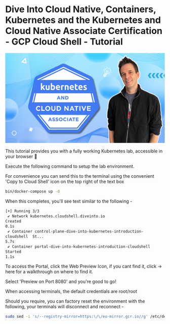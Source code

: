 # Dive Into Cloud Native, Containers, Kubernetes and the Kubernetes and Cloud Native Associate Certification - GCP Cloud Shell - Tutorial

![DiveInto](https://raw.githubusercontent.com/spurin/diveintokcna/main/DiveIntoKCNA_Cover.png)

This tutorial provides you with a fully working Kubernetes lab, accessible in your browser 🚀

Execute the following command to setup the lab environment.

For convenience you can send this to the terminal using the convenient 'Copy to Cloud Shell' icon on the top right of the text box

```bash
bin/docker-compose up -d
```

When this completes, you'll see text similar to the following -

```terminal
[+] Running 3/3
 ✔ Network kubernetes.cloudshell.diveinto.io                             Created                                                                      0.1s 
 ✔ Container control-plane-dive-into-kubernetes-introduction-cloudshell  St...                                                                        5.7s 
 ✔ Container portal-dive-into-kubernetes-introduction-cloudshell         Started                                                                      1.1s 
```

To access the Portal, click the Web Preview Icon, if you cant find it, click -> <walkthrough-web-preview-icon>here</walkthrough-web-preview-icon> for a walkthrough on where to find it.  

Select 'Preview on Port 8080' and you're good to go!  

When accessing terminals, the default credentials are root/root

Should you require, you can factory reset the environment with the following, your terminals will disconnect and reconnect -

```bash
sudo sed -i 's/--registry-mirror=https:\/\/eu-mirror.gcr.io//g' /etc/default/docker; sudo /etc/init.d/docker restart; bin/docker-compose down -v; bin/docker-compose pull; bin/docker-compose up -d
```
